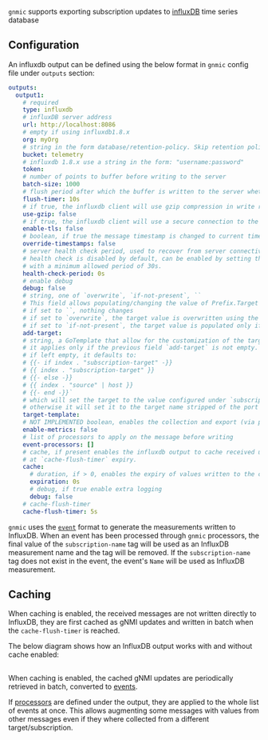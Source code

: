 `gnmic` supports exporting subscription updates to [influxDB](https://www.influxdata.com/products/influxdb-overview/) time series database

## Configuration

An influxdb output can be defined using the below format in `gnmic` config file under `outputs` section:

```yaml
outputs:
  output1:
    # required
    type: influxdb 
    # influxDB server address
    url: http://localhost:8086 
    # empty if using influxdb1.8.x
    org: myOrg 
    # string in the form database/retention-policy. Skip retention policy for the default on
    bucket: telemetry
    # influxdb 1.8.x use a string in the form: "username:password"
    token: 
    # number of points to buffer before writing to the server
    batch-size: 1000 
    # flush period after which the buffer is written to the server whether the batch_size is reached or not
    flush-timer: 10s
    # if true, the influxdb client will use gzip compression in write requests.
    use-gzip: false
    # if true, the influxdb client will use a secure connection to the server.
    enable-tls: false
    # boolean, if true the message timestamp is changed to current time
    override-timestamps: false 
    # server health check period, used to recover from server connectivity failure.
    # health check is disabled by default, can be enabled by setting the below field to any value other that zero.
    # with a minimum allowed period of 30s.
    health-check-period: 0s 
    # enable debug
    debug: false 
    # string, one of `overwrite`, `if-not-present`, ``
    # This field allows populating/changing the value of Prefix.Target in the received message.
    # if set to ``, nothing changes 
    # if set to `overwrite`, the target value is overwritten using the template configured under `target-template`
    # if set to `if-not-present`, the target value is populated only if it is empty, still using the `target-template`
    add-target: 
    # string, a GoTemplate that allow for the customization of the target field in Prefix.Target.
    # it applies only if the previous field `add-target` is not empty.
    # if left empty, it defaults to:
    # {{- if index . "subscription-target" -}}
    # {{ index . "subscription-target" }}
    # {{- else -}}
    # {{ index . "source" | host }}
    # {{- end -}}`
    # which will set the target to the value configured under `subscription.$subscription-name.target` if any,
    # otherwise it will set it to the target name stripped of the port number (if present)
    target-template:
    # NOT IMPLEMENTED boolean, enables the collection and export (via prometheus) of output specific metrics
    enable-metrics: false 
    # list of processors to apply on the message before writing
    event-processors: []
    # cache, if present enables the influxdb output to cache received updates and write them all together 
    # at `cache-flush-timer` expiry.
    cache:
      # duration, if > 0, enables the expiry of values written to the cache.
      expiration: 0s
      # debug, if true enable extra logging
      debug: false
    # cache-flush-timer
    cache-flush-timer: 5s
```

`gnmic` uses the [`event`](../event_processors/intro.md#the-event-format) format to generate the measurements written to InfluxDB. When an event has been processed through `gnmic` processors, the final value of the `subscription-name` tag will be used as an InfluxDB measurement name and the tag will be removed. If the `subscription-name` tag does not exist in the event, the event's `Name` will be used as InfluxDB measurement.

## Caching

When caching is enabled, the received messages are not written directly to InfluxDB, they are first cached as gNMI updates and written in batch when the `cache-flush-timer` is reached.

The below diagram shows how an InfluxDB output works with and without cache enabled:

<div class="mxgraph" style="max-width:100%;border:1px solid transparent;margin:0 auto; display:block;" data-mxgraph="{&quot;page&quot;:10,&quot;zoom&quot;:1.4,&quot;highlight&quot;:&quot;#0000ff&quot;,&quot;nav&quot;:true,&quot;check-visible-state&quot;:true,&quot;resize&quot;:true,&quot;url&quot;:&quot;https://raw.githubusercontent.com/openconfig/gnmic/diagrams/diagrams/influxdb_output_with_without_cache.drawio&quot;}"></div>

<script type="text/javascript" src="https://cdn.jsdelivr.net/gh/hellt/drawio-js@main/embed2.js?&fetch=https%3A%2F%2Fraw.githubusercontent.com%2Fkarimra%2Fgnmic%2Fdiagrams%2F/influxdb_output_with_without_cache.drawio" async></script>

When caching is enabled, the cached gNMI updates are periodically retrieved in batch, converted to [events](../event_processors/intro.md#the-event-format).

If [processors](../event_processors/intro.md) are defined under the output, they are applied to the whole list of events at once. This allows augmenting some messages with values from other messages even if they where collected from a different target/subscription.
